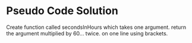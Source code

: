 # Pseudo Code Solution
Create function called secondsInHours which takes one argument.
return the argument multiplied by 60... twice. on one line using brackets.